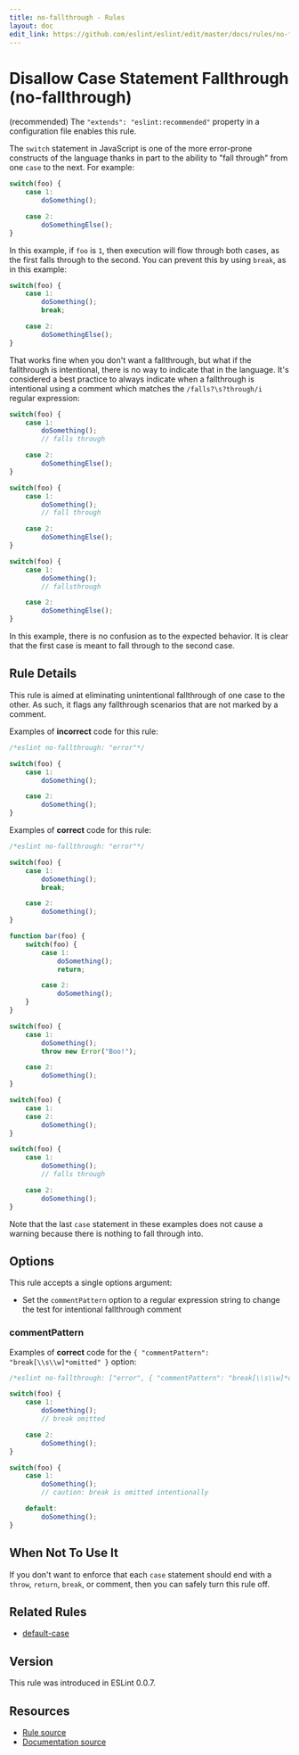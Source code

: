 ```yaml
---
title: no-fallthrough - Rules
layout: doc
edit_link: https://github.com/eslint/eslint/edit/master/docs/rules/no-fallthrough.md
---
```

<!-- Note: No pull requests accepted for this file. See README.md in the root directory for details. -->

# Disallow Case Statement Fallthrough (no-fallthrough)

(recommended) The `"extends": "eslint:recommended"` property in a configuration file enables this rule.

The `switch` statement in JavaScript is one of the more error-prone constructs of the language thanks in part to the ability to "fall through" from one `case` to the next. For example:

```js
switch(foo) {
    case 1:
        doSomething();

    case 2:
        doSomethingElse();
}
```

In this example, if `foo` is `1`, then execution will flow through both cases, as the first falls through to the second. You can prevent this by using `break`, as in this example:

```js
switch(foo) {
    case 1:
        doSomething();
        break;

    case 2:
        doSomethingElse();
}
```

That works fine when you don't want a fallthrough, but what if the fallthrough is intentional, there is no way to indicate that in the language. It's considered a best practice to always indicate when a fallthrough is intentional using a comment which matches the `/falls?\s?through/i` regular expression:

```js
switch(foo) {
    case 1:
        doSomething();
        // falls through

    case 2:
        doSomethingElse();
}

switch(foo) {
    case 1:
        doSomething();
        // fall through

    case 2:
        doSomethingElse();
}

switch(foo) {
    case 1:
        doSomething();
        // fallsthrough

    case 2:
        doSomethingElse();
}
```

In this example, there is no confusion as to the expected behavior. It is clear that the first case is meant to fall through to the second case.

## Rule Details

This rule is aimed at eliminating unintentional fallthrough of one case to the other. As such, it flags any fallthrough scenarios that are not marked by a comment.

Examples of **incorrect** code for this rule:

```js
/*eslint no-fallthrough: "error"*/

switch(foo) {
    case 1:
        doSomething();

    case 2:
        doSomething();
}
```

Examples of **correct** code for this rule:

```js
/*eslint no-fallthrough: "error"*/

switch(foo) {
    case 1:
        doSomething();
        break;

    case 2:
        doSomething();
}

function bar(foo) {
    switch(foo) {
        case 1:
            doSomething();
            return;

        case 2:
            doSomething();
    }
}

switch(foo) {
    case 1:
        doSomething();
        throw new Error("Boo!");

    case 2:
        doSomething();
}

switch(foo) {
    case 1:
    case 2:
        doSomething();
}

switch(foo) {
    case 1:
        doSomething();
        // falls through

    case 2:
        doSomething();
}
```

Note that the last `case` statement in these examples does not cause a warning because there is nothing to fall through into.

## Options

This rule accepts a single options argument:

* Set the `commentPattern` option to a regular expression string to change the test for intentional fallthrough comment

### commentPattern

Examples of **correct** code for the `{ "commentPattern": "break[\\s\\w]*omitted" }` option:

```js
/*eslint no-fallthrough: ["error", { "commentPattern": "break[\\s\\w]*omitted" }]*/

switch(foo) {
    case 1:
        doSomething();
        // break omitted

    case 2:
        doSomething();
}

switch(foo) {
    case 1:
        doSomething();
        // caution: break is omitted intentionally

    default:
        doSomething();
}
```

## When Not To Use It

If you don't want to enforce that each `case` statement should end with a `throw`, `return`, `break`, or comment, then you can safely turn this rule off.

## Related Rules

* [default-case](default-case)

## Version

This rule was introduced in ESLint 0.0.7.

## Resources

* [Rule source](https://github.com/eslint/eslint/tree/master/lib/rules/no-fallthrough.js)
* [Documentation source](https://github.com/eslint/eslint/tree/master/docs/rules/no-fallthrough.md)
